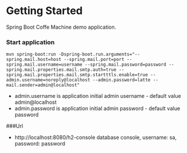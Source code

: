 # Getting Started
Spring Boot Coffe Machine demo application. 

### Start application
`
mvn spring-boot:run -Dspring-boot.run.arguments="--spring.mail.host=host --spring.mail.port=port --spring.mail.username=username --spring.mail.password=password --spring.mail.properties.mail.smtp.auth=true --spring.mail.properties.mail.smtp.startttls.enable=true --admin.username=noreply@localhost --admin.password=latte --mail.sender=admin@localhost"
`

* admin.username is application initial admin username - default value admin@localhost
* admin.password is application initial admin password - default value password

###Url
* http://localhost:8080/h2-console database console, username: sa, password: password
